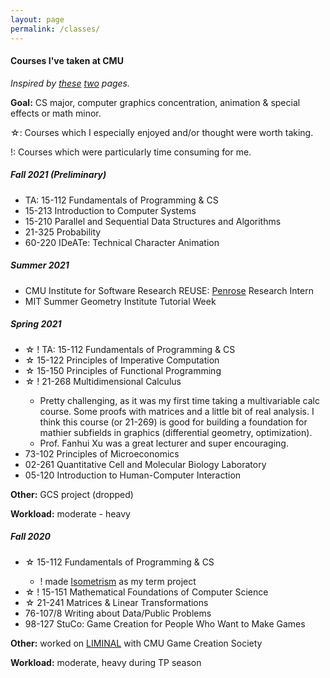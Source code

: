 ```yaml
---
layout: page
permalink: /classes/
--- 
```

#### <b> Courses I've taken at CMU </b>
<i>Inspired by <a href = "https://thenumbat.github.io/cmu/">these</a> <a href="http://weihang7.github.io/courses/">two</a> pages.</i> 

<b>Goal:</b> CS major, computer graphics concentration, animation & special effects or math minor. 

☆: Courses which I especially enjoyed and/or thought were worth taking. 

!: Courses which were particularly time consuming for me.

<h5><b>Fall 2021 (Preliminary)</b></h5>
<ul>
    <li>TA: 15-112 Fundamentals of Programming & CS</li>
    <li>15-213 Introduction to Computer Systems</li>
    <li>15-210 Parallel and Sequential Data Structures and Algorithms</li>
    <li>21-325 Probability</li>
    <li>60-220 IDeATe: Technical Character Animation</li>
</ul>

<h5><b>Summer 2021</b></h5>
<ul>
    <li>CMU Institute for Software Research REUSE: <a href = "http://www.penrose.ink/">Penrose</a> Research Intern</li>
    <li>MIT Summer Geometry Institute Tutorial Week</li>
</ul>

<h5><b>Spring 2021</b></h5>
<ul>
    <li>☆ ! TA: 15-112 Fundamentals of Programming & CS</li>
    <li>☆ 15-122 Principles of Imperative Computation</li>
    <li>☆ 15-150 Principles of Functional Programming</li>
    <li>☆ ! 21-268 Multidimensional Calculus</li>
	<ul>
 	 <li>Pretty challenging, as it was my first time taking a multivariable calc course. Some proofs with matrices and a little bit of real analysis. I think this course (or 21-269) is good for building a foundation for mathier subfields in graphics (differential geometry, optimization).</li>
	<li>Prof. Fanhui Xu was a great lecturer and super encouraging.</li>
        </ul>
    <li>73-102 Principles of Microeconomics</li>
    <li>02-261 Quantitative Cell and Molecular Biology Laboratory</li>
    <li>05-120 Introduction to Human-Computer Interaction</li>
</ul>
<b>Other:</b> GCS project (dropped)

<b>Workload:</b> moderate - heavy

<h5><b>Fall 2020</b></h5>
<ul>
    <li>☆ 15-112 Fundamentals of Programming & CS</li>
        <ul>
            <li>! made <a href="https://heleaf.me/code/isometrism/">Isometrism</a> as my term project </li>
        </ul>
    <li>☆ ! 15-151 Mathematical Foundations of Computer Science</li>
    <li>☆ 21-241 Matrices & Linear Transformations</li>
    <li>76-107/8 Writing about Data/Public Problems</li>
    <li>98-127 StuCo: Game Creation for People Who Want to Make Games</li>

</ul>
<b>Other:</b> worked on <a href="https://heleaf.me/code/liminal/">LIMINAL</a> with CMU Game Creation Society

<b>Workload:</b> moderate, heavy during TP season
